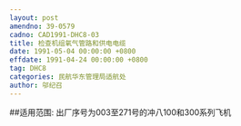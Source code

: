 ```yaml
---
layout: post
amendno: 39-0579
cadno: CAD1991-DHC8-03
title: 检查机组氧气管路和供电电缆
date: 1991-05-04 00:00:00 +0800
effdate: 1991-04-24 00:00:00 +0800
tag: DHC8
categories: 民航华东管理局适航处
author: 邬纪召
---
```


##适用范围:
出厂序号为003至271号的冲八100和300系列飞机

